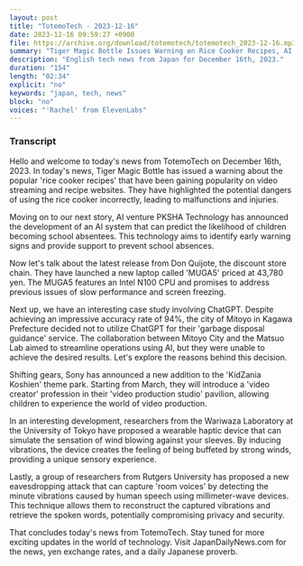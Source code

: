 ```yaml
---
layout: post
title: "TotemoTech - 2023-12-16"
date: 2023-12-16 09:59:27 +0900
file: https://archive.org/download/totemotech/totemotech_2023-12-16.mp3
summary: "Tiger Magic Bottle Issues Warning on Rice Cooker Recipes, AI Predicts Potential School Absences, & more…"
description: "English tech news from Japan for December 16th, 2023."
duration: "154"
length: "02:34"
explicit: "no"
keywords: "japan, tech, news"
block: "no"
voices: "'Rachel' from ElevenLabs"
---
```


### Transcript

Hello and welcome to today's news from TotemoTech on December 16th, 2023. In today's news, Tiger Magic Bottle has issued a warning about the popular 'rice cooker recipes' that have been gaining popularity on video streaming and recipe websites. They have highlighted the potential dangers of using the rice cooker incorrectly, leading to malfunctions and injuries.

Moving on to our next story, AI venture PKSHA Technology has announced the development of an AI system that can predict the likelihood of children becoming school absentees. This technology aims to identify early warning signs and provide support to prevent school absences.

Now let's talk about the latest release from Don Quijote, the discount store chain. They have launched a new laptop called 'MUGA5' priced at 43,780 yen. The MUGA5 features an Intel N100 CPU and promises to address previous issues of slow performance and screen freezing.

Next up, we have an interesting case study involving ChatGPT. Despite achieving an impressive accuracy rate of 94%, the city of Mitoyo in Kagawa Prefecture decided not to utilize ChatGPT for their 'garbage disposal guidance' service. The collaboration between Mitoyo City and the Matsuo Lab aimed to streamline operations using AI, but they were unable to achieve the desired results. Let's explore the reasons behind this decision.

Shifting gears, Sony has announced a new addition to the 'KidZania Koshien' theme park. Starting from March, they will introduce a 'video creator' profession in their 'video production studio' pavilion, allowing children to experience the world of video production.

In an interesting development, researchers from the Wariwaza Laboratory at the University of Tokyo have proposed a wearable haptic device that can simulate the sensation of wind blowing against your sleeves. By inducing vibrations, the device creates the feeling of being buffeted by strong winds, providing a unique sensory experience.

Lastly, a group of researchers from Rutgers University has proposed a new eavesdropping attack that can capture 'room voices' by detecting the minute vibrations caused by human speech using millimeter-wave devices. This technique allows them to reconstruct the captured vibrations and retrieve the spoken words, potentially compromising privacy and security.

That concludes today's news from TotemoTech. Stay tuned for more exciting updates in the world of technology.   Visit JapanDailyNews.com for the news, yen exchange rates, and a daily Japanese proverb.
